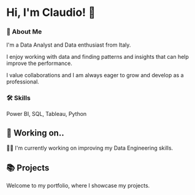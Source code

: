 
# Hi, I'm Claudio! 👋


### 🚀 About Me
I'm a Data Analyst and Data enthusiast from Italy. 

I enjoy working with data and finding patterns and insights that can help improve the performance. 

I value collaborations and I am always eager to grow and develop as a professional.



### 🛠 Skills
Power BI, SQL, Tableau, Python



## 🧰 Working on..
👩‍💻 I'm currently working on improving my Data Engineering skills. 



## 📚 Projects
Welcome to my portfolio, where I showcase my projects.
